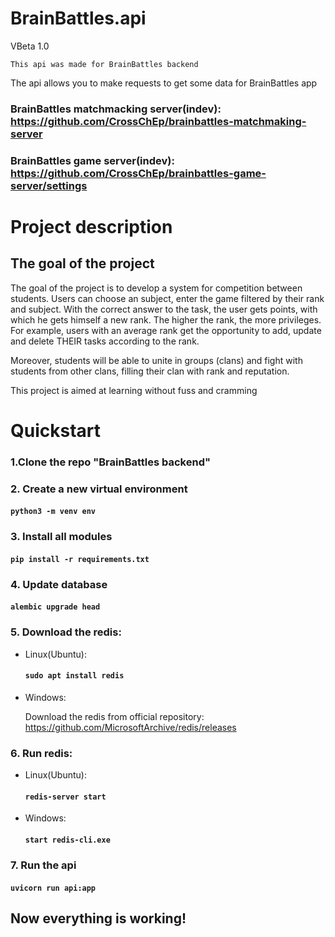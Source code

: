 # BrainBattles.api 
VBeta 1.0


    This api was made for BrainBattles backend

The api allows you to make requests to get some data 
for BrainBattles app

### BrainBattles matchmacking server(indev): https://github.com/CrossChEp/brainbattles-matchmaking-server
### BrainBattles game server(indev): https://github.com/CrossChEp/brainbattles-game-server/settings

# Project description
## The goal of the project
The goal of the project is to develop a system for competition between students.
Users can choose an subject, enter the game filtered
by their rank and subject. With the correct answer to the task, the user gets
points, with which he gets himself a new rank. The higher the rank, the more privileges.
For example, users with an average rank get the opportunity to add, update and delete
THEIR tasks according to the rank.

Moreover, students will be able to unite in groups (clans) and fight with students from other clans,
filling their clan with rank and reputation.

This project is aimed at learning without fuss and cramming

# Quickstart
### 1.Clone the repo  "BrainBattles backend"
### 2. Create a new virtual environment 
#### ```python3 -m venv env```
### 3. Install all modules
#### ```pip install -r requirements.txt```
### 4. Update database
#### ```alembic upgrade head```
### 5. Download the redis:
* Linux(Ubuntu):
    #### `sudo apt install redis`
* Windows:

    Download the redis from official repository: https://github.com/MicrosoftArchive/redis/releases
### 6. Run redis:

* Linux(Ubuntu):
    #### ```redis-server start```
* Windows:
    #### `start redis-cli.exe`

### 7. Run the api
#### ```uvicorn run api:app```
## Now everything is working!

